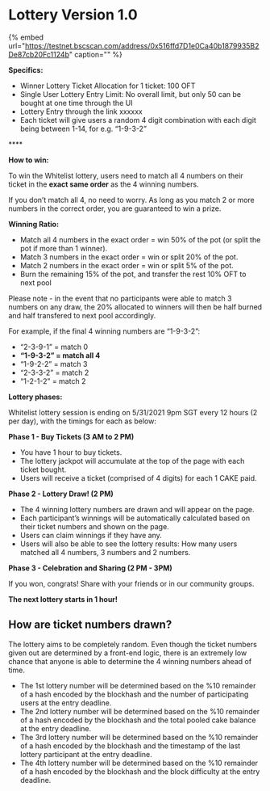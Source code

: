 # Lottery Version 1.0

{% embed url="https://testnet.bscscan.com/address/0x516ffd7D1e0Ca40b1879935B2De87cb20Fc1124b" caption="" %}

**Specifics:**

* Winner Lottery Ticket Allocation for 1 ticket: 100 OFT
* Single User Lottery Entry Limit: No overall limit, but only 50 can be bought at one time through the UI
* Lottery Entry through the link xxxxxx
* Each ticket will give users a random 4 digit combination with each digit being between 1-14, for e.g. “1-9-3-2”

\*\*\*\*

**How to win:**

To win the Whitelist lottery, users need to match all 4 numbers on their ticket in the **exact same order** as the 4 winning numbers.

If you don’t match all 4, no need to worry. As long as you match 2 or more numbers in the correct order, you are guaranteed to win a prize.

**Winning Ratio:**

* Match all 4 numbers in the exact order = win 50% of the pot \(or split the pot if more than 1 winner\). 
* Match 3 numbers in the exact order = win or split 20% of the pot.
* Match 2 numbers in the exact order = win or split 5% of the pot.
* Burn the remaining 15% of the pot, and transfer the rest 10% OFT to next pool

Please note - in the event that no participants were able to match 3 numbers on any draw, the 20% allocated to winners will then be half burned and half transfered to next pool accordingly.

For example, if the final 4 winning numbers are “1-9-3-2”:

* “2-3-9-1” = match 0
* **“1-9-3-2” = match all 4**
* “1-9-2-2” = match 3
* “2-3-3-2” = match 2
* “1-2-1-2” = match 2

**Lottery phases:**

Whitelist lottery session is ending on 5/31/2021 9pm SGT every 12 hours \(2 per day\), with the timings for each as below:

**Phase 1 - Buy Tickets \(3 AM to 2 PM\)**

* You have 1 hour to buy tickets. 
* The lottery jackpot will accumulate at the top of the page with each ticket bought.
* Users will receive a ticket \(comprised of 4 digits\) for each 1 CAKE paid.

**Phase 2 - Lottery Draw! \(2 PM\)**

* The 4 winning lottery numbers are drawn and will appear on the page. 
* Each participant’s winnings will be automatically calculated based on their ticket numbers and shown on the page.
* Users can claim winnings if they have any.
* Users will also be able to see the lottery results: How many users matched all 4 numbers, 3 numbers and 2 numbers. 

**Phase 3 - Celebration and Sharing \(2 PM - 3PM\)**

If you won, congrats! Share with your friends or in our community groups.

**The next lottery starts in 1 hour!**

## **How are ticket numbers drawn?**

The lottery aims to be completely random. Even though the ticket numbers given out are determined by a front-end logic, there is an extremely low chance that anyone is able to determine the 4 winning numbers ahead of time.

* The 1st lottery number will be determined based on the %10 remainder of a hash encoded by the blockhash and the number of participating users at the entry deadline.
* The 2nd lottery number will be determined based on the %10 remainder of a hash encoded by the blockhash and the total pooled cake balance at the entry deadline.
* The 3rd lottery number will be determined based on the %10 remainder of a hash encoded by the blockhash and the timestamp of the last lottery participant at the entry deadline.
* The 4th lottery number will be determined based on the %10 remainder of a hash encoded by the blockhash and the block difficulty at the entry deadline.

